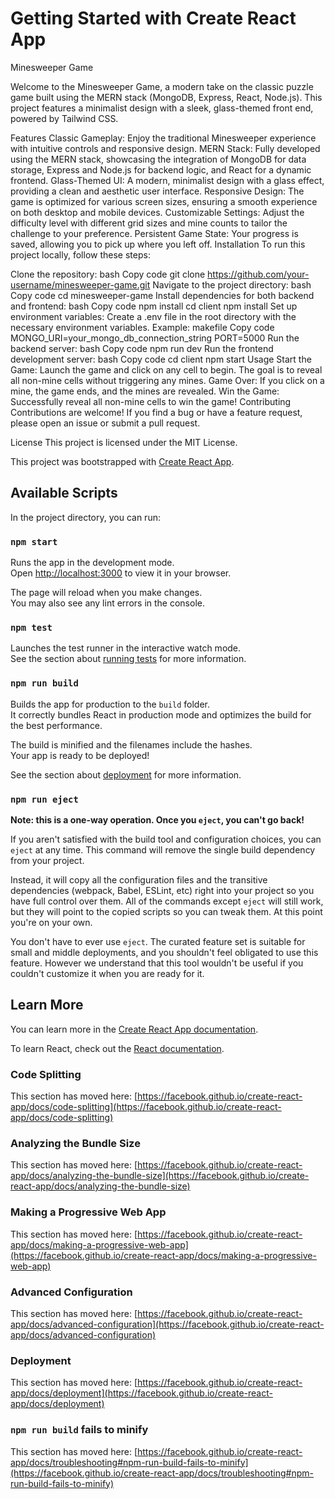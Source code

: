 # Getting Started with Create React App

Minesweeper Game

Welcome to the Minesweeper Game, a modern take on the classic puzzle game built using the MERN stack (MongoDB, Express, React, Node.js). This project features a minimalist design with a sleek, glass-themed front end, powered by Tailwind CSS.

Features
Classic Gameplay: Enjoy the traditional Minesweeper experience with intuitive controls and responsive design.
MERN Stack: Fully developed using the MERN stack, showcasing the integration of MongoDB for data storage, Express and Node.js for backend logic, and React for a dynamic frontend.
Glass-Themed UI: A modern, minimalist design with a glass effect, providing a clean and aesthetic user interface.
Responsive Design: The game is optimized for various screen sizes, ensuring a smooth experience on both desktop and mobile devices.
Customizable Settings: Adjust the difficulty level with different grid sizes and mine counts to tailor the challenge to your preference.
Persistent Game State: Your progress is saved, allowing you to pick up where you left off.
Installation
To run this project locally, follow these steps:

Clone the repository:
bash
Copy code
git clone https://github.com/your-username/minesweeper-game.git
Navigate to the project directory:
bash
Copy code
cd minesweeper-game
Install dependencies for both backend and frontend:
bash
Copy code
npm install
cd client
npm install
Set up environment variables:
Create a .env file in the root directory with the necessary environment variables.
Example:
makefile
Copy code
MONGO_URI=your_mongo_db_connection_string
PORT=5000
Run the backend server:
bash
Copy code
npm run dev
Run the frontend development server:
bash
Copy code
cd client
npm start
Usage
Start the Game: Launch the game and click on any cell to begin. The goal is to reveal all non-mine cells without triggering any mines.
Game Over: If you click on a mine, the game ends, and the mines are revealed.
Win the Game: Successfully reveal all non-mine cells to win the game!
Contributing
Contributions are welcome! If you find a bug or have a feature request, please open an issue or submit a pull request.

License
This project is licensed under the MIT License.

This project was bootstrapped with [Create React App](https://github.com/facebook/create-react-app).

## Available Scripts

In the project directory, you can run:

### `npm start`

Runs the app in the development mode.\
Open [http://localhost:3000](http://localhost:3000) to view it in your browser.

The page will reload when you make changes.\
You may also see any lint errors in the console.

### `npm test`

Launches the test runner in the interactive watch mode.\
See the section about [running tests](https://facebook.github.io/create-react-app/docs/running-tests) for more information.

### `npm run build`

Builds the app for production to the `build` folder.\
It correctly bundles React in production mode and optimizes the build for the best performance.

The build is minified and the filenames include the hashes.\
Your app is ready to be deployed!

See the section about [deployment](https://facebook.github.io/create-react-app/docs/deployment) for more information.

### `npm run eject`

**Note: this is a one-way operation. Once you `eject`, you can't go back!**

If you aren't satisfied with the build tool and configuration choices, you can `eject` at any time. This command will remove the single build dependency from your project.

Instead, it will copy all the configuration files and the transitive dependencies (webpack, Babel, ESLint, etc) right into your project so you have full control over them. All of the commands except `eject` will still work, but they will point to the copied scripts so you can tweak them. At this point you're on your own.

You don't have to ever use `eject`. The curated feature set is suitable for small and middle deployments, and you shouldn't feel obligated to use this feature. However we understand that this tool wouldn't be useful if you couldn't customize it when you are ready for it.

## Learn More

You can learn more in the [Create React App documentation](https://facebook.github.io/create-react-app/docs/getting-started).

To learn React, check out the [React documentation](https://reactjs.org/).

### Code Splitting

This section has moved here: [https://facebook.github.io/create-react-app/docs/code-splitting](https://facebook.github.io/create-react-app/docs/code-splitting)

### Analyzing the Bundle Size

This section has moved here: [https://facebook.github.io/create-react-app/docs/analyzing-the-bundle-size](https://facebook.github.io/create-react-app/docs/analyzing-the-bundle-size)

### Making a Progressive Web App

This section has moved here: [https://facebook.github.io/create-react-app/docs/making-a-progressive-web-app](https://facebook.github.io/create-react-app/docs/making-a-progressive-web-app)

### Advanced Configuration

This section has moved here: [https://facebook.github.io/create-react-app/docs/advanced-configuration](https://facebook.github.io/create-react-app/docs/advanced-configuration)

### Deployment

This section has moved here: [https://facebook.github.io/create-react-app/docs/deployment](https://facebook.github.io/create-react-app/docs/deployment)

### `npm run build` fails to minify

This section has moved here: [https://facebook.github.io/create-react-app/docs/troubleshooting#npm-run-build-fails-to-minify](https://facebook.github.io/create-react-app/docs/troubleshooting#npm-run-build-fails-to-minify)

